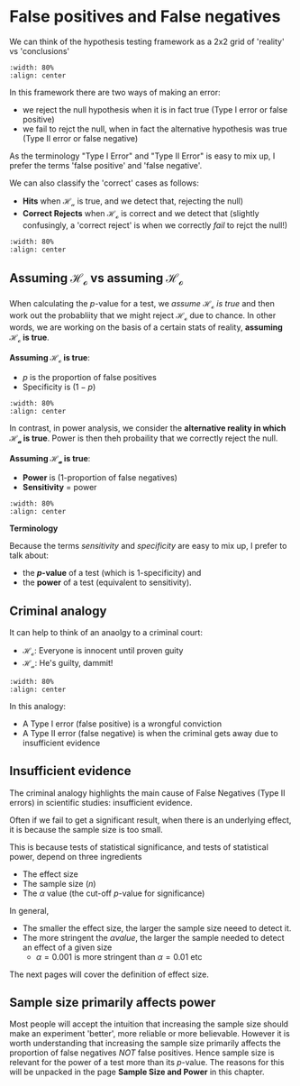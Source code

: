 # False positives and False negatives

We can think of the hypothesis testing framework as a 2x2 grid of 'reality' vs 'conclusions'

```{image} https://raw.githubusercontent.com/jillxoreilly/StatsCourseBook_2024/main/images/Chp8_grid_HoHa.png
:width: 80%
:align: center
```

In this framework there are two ways of making an error: 

* we reject the null hypothesis when it is in fact true (Type I error or false positive)
* we fail to rejct the null, when in fact the alternative hypothesis was true (Type II error or false negative)

As the terminology "Type I Error" and "Type II Error" is easy to mix up, I prefer the terms 'false positive' and 'false negative'. 

We can also classify the 'correct' cases as follows:

* **Hits** when $\mathcal{H_a}$ is true, and we detect that, rejecting the null)
* **Correct Rejects** when $\mathcal{H_o}$ is correct and we detect that (slightly confusingly, a 'correct reject' is when we correctly *fail* to rejct the null!)

```{image} https://raw.githubusercontent.com/jillxoreilly/StatsCourseBook_2024/main/images/Chp8_grid_HitsEtc.png
:width: 80%
:align: center
```

## Assuming $\mathcal{H_o}$ vs assuming $\mathcal{H_o}$ 

When calculating the $p$-value for a test, we *assume $\mathcal{H_o}$ is true* and then work out the probabliity that we might reject $\mathcal{H_o}$ due to chance. In other words, we are working on the basis of a certain stats of reality, **assuming $\mathcal{H_o}$ is true**.

**Assuming $\mathcal{H_o}$ is true**:
* $p$ is the proportion of false positives
* Specificity is $(1-p)$

```{image} https://raw.githubusercontent.com/jillxoreilly/StatsCourseBook_2024/main/images/Chp8_grid_spec.png
:width: 80%
:align: center
```


In contrast, in power analysis, we consider the **alternative reality in which $\mathcal{H_a}$ is true**. Power is then theh probaility that we correctly reject the null.

**Assuming $\mathcal{H_a}$ is true**:
* **Power** is (1-proportion of false negatives)
* **Sensitivity** = power

```{image} https://raw.githubusercontent.com/jillxoreilly/StatsCourseBook_2024/main/images/Chp8_grid_power.png
:width: 80%
:align: center
```

**Terminology**

Because the terms *sensitivity* and *specificity* are easy to mix up, I prefer to talk about:

* the **$p$-value** of a test (which is 1-specificity) and 
* the **power** of a test (equivalent to sensitivity).


## Criminal analogy

It can help to think of an anaolgy to a criminal court:

* $\mathcal{H_o}$: Everyone is innocent until proven guity
* $\mathcal{H_a}$: He's guilty, dammit!

```{image} https://raw.githubusercontent.com/jillxoreilly/StatsCourseBook_2024/main/images/Chp8_grid_crime.png
:width: 80%
:align: center
```
In this analogy:

* A Type I error (false positive) is a wrongful conviction
* A Type II error (false negative) is when the criminal gets away due to insufficient evidence

## Insufficient evidence

The criminal analogy highlights the main cause of False Negatives (Type II errors) in scientific studies: insufficient evidence. 

Often if we fail to get a significant result, when there is an underlying effect, it is because the sample size is too small.

This is because tests of statistical significance, and tests of statistical power, depend on three ingredients

* The effect size
* The sample size ($n$)
* The $\alpha$ value (the cut-off $p$-value for significance)

In general, 

* The smaller the effect size, the larger the sample size neeed to detect it.
* The more stringent the $\alpha value$, the larger the sample needed to detect an effect of a given size
    * $\alpha=0.001$ is more stringent than $\alpha=0.01$ etc

The next pages will cover the definition of effect size.


## Sample size primarily affects power

Most people will accept the intuition that increasing the sample size should make an experiment 'better', more reliable or more believable. However it is worth understanding that increasing the sample size primarily affects the proportion of false negatives *NOT* false positives. Hence sample size is relevant for the power of a test more than its $p$-value. The reasons for this will be unpacked in the page **Sample Size and Power** in this chapter.


